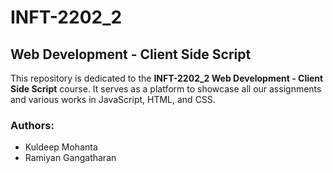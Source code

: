 # INFT-2202_2
## Web Development - Client Side Script

This repository is dedicated to the **INFT-2202_2 Web Development - Client Side Script** course. It serves as a platform to showcase all our assignments and various works in JavaScript, HTML, and CSS.

### Authors:
- Kuldeep Mohanta
- Ramiyan Gangatharan
